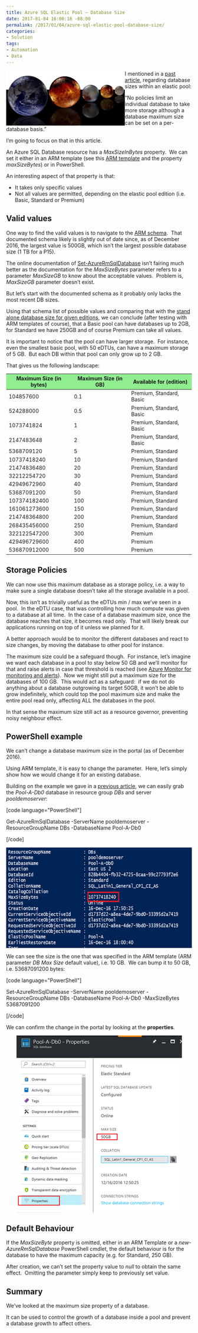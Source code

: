 ```yaml
---
title: Azure SQL Elastic Pool – Database Size
date: 2017-01-04 16:00:18 -08:00
permalink: /2017/01/04/azure-sql-elastic-pool-database-size/
categories:
- Solution
tags:
- Automation
- Data
---
```

<a href="/assets/posts/2017/1/azure-sql-elastic-pool-database-size/pexels-photo-2257691.jpg"><img class="alignnone  wp-image-2940" style="background-image:none;float:left;padding-top:0;padding-left:0;display:inline;padding-right:0;border-width:0;" src="/assets/posts/2017/1/azure-sql-elastic-pool-database-size/pexels-photo-2257691.jpg" alt="Planets" width="322" height="149" /></a>I mentioned in a <a href="https://vincentlauzon.com/2016/12/18/azure-sql-elastic-pool-overview/">past article</a>, regarding database sizes within an elastic pool:

“No policies limit an individual database to take more storage although a database maximum size can be set on a per-database basis.”

I’m going to focus on that in this article.

An Azure SQL Database resource has a <em>MaxSizeInBytes</em> property.  We can set it either in an ARM template (see this <a href="https://vincentlauzon.com/2016/12/21/azure-sql-elastic-pool-arm-templates/">ARM template</a> and the property <em>maxSizeBytes</em>) or in PowerShell.

An interesting aspect of that property is that:
<ul>
 	<li>It takes only specific values</li>
 	<li>Not all values are permitted, depending on the elastic pool edition (i.e. Basic, Standard or Premium)</li>
</ul>
<h2>Valid values</h2>
One way to find the valid values is to navigate to the <a href="https://docs.microsoft.com/en-us/azure/azure-resource-manager/resource-manager-supported-services#databases" target="_blank">ARM schema</a>.  That documented schema likely is slightly out of date since, as of December 2016, the largest value is 500GB, which isn’t the largest possible database size (1 TB for a P15).

The online documentation of <a href="https://docs.microsoft.com/en-us/powershell/resourcemanager/AzureRM.Sql/v1.0.12/Set-AzureRmSqlDatabase" target="_blank">Set-AzureRmSqlDatabase</a> isn’t fairing much better as the documentation for the <em>MaxSizeBytes</em> parameter refers to a parameter <em>MaxSizeGB</em> to know about the acceptable values.  Problem is, <em>MaxSizeGB</em> parameter doesn’t exist.

But let’s start with the documented schema as it probably only lacks the most recent DB sizes.

Using that schema list of possible values and comparing that with the <a href="https://docs.microsoft.com/en-us/azure/sql-database/sql-database-resource-limits#enforcement-of-limits" target="_blank">stand alone database size for given editions</a>, we can conclude (after testing with ARM templates of course), that a Basic pool can have databases up to 2GB, for Standard we have 250GB and of course Premium can take all values.

It is important to notice that the pool can have larger storage.  For instance, even the smallest basic pool, with 50 eDTUs, can have a maximum storage of 5 GB.  But each DB within that pool can only grow up to 2 GB.

That gives us the following landscape:
<table>
<thead>
<tr style="background:lightgreen;">
<th>Maximum Size (in bytes)</th>
<th>Maximum Size (in GB)</th>
<th>Available for (edition)</th>
</tr>
</thead>
<tbody>
<tr>
<td>104857600</td>
<td>0.1</td>
<td>Premium, Standard, Basic</td>
</tr>
<tr>
<td>524288000</td>
<td>0.5</td>
<td>Premium, Standard, Basic</td>
</tr>
<tr>
<td>1073741824</td>
<td>1</td>
<td>Premium, Standard, Basic</td>
</tr>
<tr>
<td>2147483648</td>
<td>2</td>
<td>Premium, Standard, Basic</td>
</tr>
<tr>
<td>5368709120</td>
<td>5</td>
<td>Premium, Standard</td>
</tr>
<tr>
<td>10737418240</td>
<td>10</td>
<td>Premium, Standard</td>
</tr>
<tr>
<td>21474836480</td>
<td>20</td>
<td>Premium, Standard</td>
</tr>
<tr>
<td>32212254720</td>
<td>30</td>
<td>Premium, Standard</td>
</tr>
<tr>
<td>42949672960</td>
<td>40</td>
<td>Premium, Standard</td>
</tr>
<tr>
<td>53687091200</td>
<td>50</td>
<td>Premium, Standard</td>
</tr>
<tr>
<td>107374182400</td>
<td>100</td>
<td>Premium, Standard</td>
</tr>
<tr>
<td>161061273600</td>
<td>150</td>
<td>Premium, Standard</td>
</tr>
<tr>
<td>214748364800</td>
<td>200</td>
<td>Premium, Standard</td>
</tr>
<tr>
<td>268435456000</td>
<td>250</td>
<td>Premium, Standard</td>
</tr>
<tr>
<td>322122547200</td>
<td>300</td>
<td>Premium</td>
</tr>
<tr>
<td>429496729600</td>
<td>400</td>
<td>Premium</td>
</tr>
<tr>
<td>536870912000</td>
<td>500</td>
<td>Premium</td>
</tr>
</tbody>
</table>
<h2>Storage Policies</h2>
We can now use this maximum database as a storage policy, i.e. a way to make sure a single database doesn’t take all the storage available in a pool.

Now, this isn’t as trivially useful as the eDTUs min / max we’ve seen in a pool.  In the eDTU case, that was controlling how much compute was given to a database at all time.  In the case of a database maximum size, once the database reaches that size, it becomes read only.  That will likely break our applications running on top of it unless we planned for it.

A better approach would be to monitor the different databases and react to size changes, by moving the database to other pool for instance.

The maximum size could be a safeguard though.  For instance, let’s imagine we want each database in a pool to stay below 50 GB and we’ll monitor for that and raise alerts in case that threshold is reached (see <a href="https://vincentlauzon.com/2016/11/27/primer-on-azure-monitor/">Azure Monitor for monitoring and alerts</a>).  Now we might still put a maximum size for the databases of 100 GB.  This would act as a safeguard:  if we do not do anything about a database outgrowing its target 50GB, it won’t be able to grow indefinitely, which could top the pool maximum size and make the entire pool read only, affecting ALL the databases in the pool.

In that sense the maximum size still act as a resource governor, preventing noisy neighbour effect.
<h2>PowerShell example</h2>
We can’t change a database maximum size in the portal (as of December 2016).

Using ARM template, it is easy to change the parameter.  Here, let’s simply show how we would change it for an existing database.

Building on the example we gave in a <a href="https://vincentlauzon.com/2016/12/21/azure-sql-elastic-pool-arm-templates/">previous article</a>, we can easily grab the <em>Pool-A-Db0</em> database in resource group <em>DBs</em> and server <em>pooldemoserver</em>:

[code language="PowerShell"]

Get-AzureRmSqlDatabase -ServerName pooldemoserver -ResourceGroupName DBs -DatabaseName Pool-A-Db0

[/code]

<a href="/assets/posts/2017/1/azure-sql-elastic-pool-database-size/image18.png"><img style="background-image:none;float:none;padding-top:0;padding-left:0;margin-left:auto;display:block;padding-right:0;margin-right:auto;border-width:0;" title="image" src="/assets/posts/2017/1/azure-sql-elastic-pool-database-size/image_thumb18.png" alt="image" width="640" height="272" border="0" /></a>

We can see the size is the one that was specified in the ARM template (ARM parameter <em>DB Max Size</em> default value), i.e. 10 GB.  We can bump it to 50 GB, i.e. 53687091200 bytes:

[code language="PowerShell"]

Set-AzureRmSqlDatabase -ServerName pooldemoserver -ResourceGroupName DBs -DatabaseName Pool-A-Db0 -MaxSizeBytes 53687091200

[/code]

We can confirm the change in the portal by looking at the <strong>properties</strong>.

<a href="/assets/posts/2017/1/azure-sql-elastic-pool-database-size/image19.png"><img style="background-image:none;float:none;padding-top:0;padding-left:0;margin-left:auto;display:block;padding-right:0;margin-right:auto;border:0;" title="image" src="/assets/posts/2017/1/azure-sql-elastic-pool-database-size/image_thumb19.png" alt="image" width="449" height="480" border="0" /></a>
<h2>Default Behaviour</h2>
If the <em>MaxSizeByte</em> property is omitted, either in an ARM Template or a <em>new-AzureRmSqlDatabase</em> PowerShell cmdlet, the default behaviour is for the database to have the maximum capacity (e.g. for Standard, 250 GB).

After creation, we can’t set the property value to <em>null</em> to obtain the same effect.  Omitting the parameter simply keep to previously set value.
<h2>Summary</h2>
We’ve looked at the maximum size property of a database.

It can be used to control the growth of a database inside a pool and prevent a database growth to affect others.